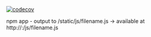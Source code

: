 [![codecov](https://codecov.io/gh/philrogersuk/test-spring-boot-app/branch/main/graph/badge.svg?token=GKD48YN1SZ)](https://codecov.io/gh/philrogersuk/test-spring-boot-app)

npm app - output to /static/js/filename.js -> available at http://<HOSTNAME>:<PORT>/js/filename.js

